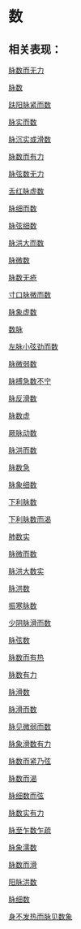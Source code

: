 # 数## 相关表现：[脉数而无力](https://www.gmzyjc.com/search/result?wd=脉数而无力)[脉数](https://www.gmzyjc.com/search/result?wd=脉数)[趺阳脉紧而数](https://www.gmzyjc.com/search/result?wd=趺阳脉紧而数)[脉实而数](https://www.gmzyjc.com/search/result?wd=脉实而数)[脉沉实或滑数](https://www.gmzyjc.com/search/result?wd=脉沉实或滑数)[脉数而有力](https://www.gmzyjc.com/search/result?wd=脉数而有力)[脉弦数无力](https://www.gmzyjc.com/search/result?wd=脉弦数无力)[舌红脉虚数](https://www.gmzyjc.com/search/result?wd=舌红脉虚数)[脉细而数](https://www.gmzyjc.com/search/result?wd=脉细而数)[脉弦细数](https://www.gmzyjc.com/search/result?wd=脉弦细数)[脉洪大而数](https://www.gmzyjc.com/search/result?wd=脉洪大而数)[脉微数](https://www.gmzyjc.com/search/result?wd=脉微数)[脉数无疮](https://www.gmzyjc.com/search/result?wd=脉数无疮)[寸口脉微而数](https://www.gmzyjc.com/search/result?wd=寸口脉微而数)[脉象虚数](https://www.gmzyjc.com/search/result?wd=脉象虚数)[数脉](https://www.gmzyjc.com/search/result?wd=数脉)[左脉小弦劲而数](https://www.gmzyjc.com/search/result?wd=左脉小弦劲而数)[脉微弱数](https://www.gmzyjc.com/search/result?wd=脉微弱数)[脉搏急数不宁](https://www.gmzyjc.com/search/result?wd=脉搏急数不宁)[脉反滑数](https://www.gmzyjc.com/search/result?wd=脉反滑数)[脉数虚](https://www.gmzyjc.com/search/result?wd=脉数虚)[厥脉动数](https://www.gmzyjc.com/search/result?wd=厥脉动数)[脉洪而数](https://www.gmzyjc.com/search/result?wd=脉洪而数)[脉数急](https://www.gmzyjc.com/search/result?wd=脉数急)[脉象细数](https://www.gmzyjc.com/search/result?wd=脉象细数)[下利脉数](https://www.gmzyjc.com/search/result?wd=下利脉数)[下利脉数而渴](https://www.gmzyjc.com/search/result?wd=下利脉数而渴)[肺数实](https://www.gmzyjc.com/search/result?wd=肺数实)[脉微而数](https://www.gmzyjc.com/search/result?wd=脉微而数)[脉洪大数实](https://www.gmzyjc.com/search/result?wd=脉洪大数实)[脉洪数](https://www.gmzyjc.com/search/result?wd=脉洪数)[振寒脉数](https://www.gmzyjc.com/search/result?wd=振寒脉数)[少阴脉滑而数](https://www.gmzyjc.com/search/result?wd=少阴脉滑而数)[脉弦数](https://www.gmzyjc.com/search/result?wd=脉弦数)[脉数而有热](https://www.gmzyjc.com/search/result?wd=脉数而有热)[脉数有力](https://www.gmzyjc.com/search/result?wd=脉数有力)[脉滑数](https://www.gmzyjc.com/search/result?wd=脉滑数)[脉滑而数](https://www.gmzyjc.com/search/result?wd=脉滑而数)[脉见微弱而数](https://www.gmzyjc.com/search/result?wd=脉见微弱而数)[脉象滑数有力](https://www.gmzyjc.com/search/result?wd=脉象滑数有力)[脉数而紧乃弦](https://www.gmzyjc.com/search/result?wd=脉数而紧乃弦)[脉数而渴](https://www.gmzyjc.com/search/result?wd=脉数而渴)[脉细数而弦](https://www.gmzyjc.com/search/result?wd=脉细数而弦)[脉数实有力](https://www.gmzyjc.com/search/result?wd=脉数实有力)[脉至乍数乍疏](https://www.gmzyjc.com/search/result?wd=脉至乍数乍疏)[脉象濡数](https://www.gmzyjc.com/search/result?wd=脉象濡数)[脉数而滑](https://www.gmzyjc.com/search/result?wd=脉数而滑)[阳脉洪数](https://www.gmzyjc.com/search/result?wd=阳脉洪数)[脉细数](https://www.gmzyjc.com/search/result?wd=脉细数)[身不发热而脉见数象](https://www.gmzyjc.com/search/result?wd=身不发热而脉见数象)